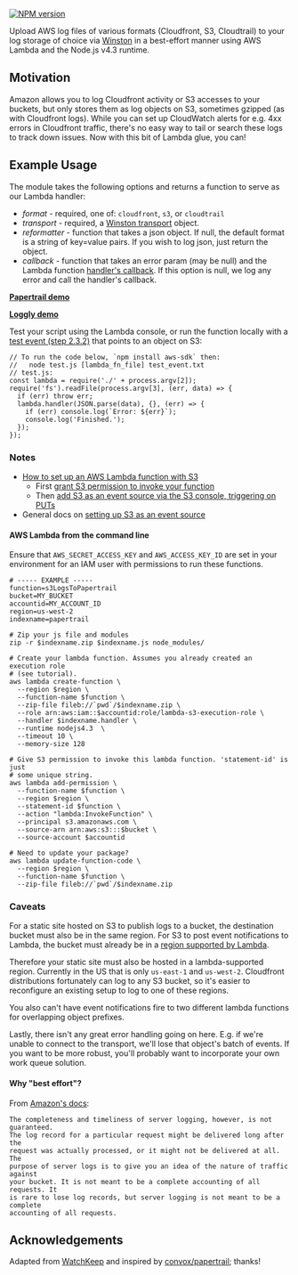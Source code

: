 [![NPM version](https://badge.fury.io/js/s3-to-logstore.svg)](http://badge.fury.io/js/s3-to-logstore)

Upload AWS log files of various formats (Cloudfront, S3, Cloudtrail) to your log
storage of choice via [Winston](https://github.com/winstonjs/winston) in a
best-effort manner using AWS Lambda and the Node.js v4.3 runtime.

## Motivation

Amazon allows you to log Cloudfront activity or S3 accesses to your buckets, but
only stores them as log objects on S3, sometimes gzipped (as with Cloudfront
logs). While you can set up CloudWatch alerts for e.g. 4xx errors in Cloudfront
traffic, there's no easy way to tail or search these logs to track down issues.
Now with this bit of Lambda glue, you can!

## Example Usage

The module takes the following options and returns a function to serve as our Lambda handler:
* *format* - required, one of: `cloudfront`, `s3`, or `cloudtrail`
* *transport* - required, a [Winston transport](https://github.com/winstonjs/winston/blob/master/docs/transports.md) object.
* *reformatter* - function that takes a json object. If null, the default format is a string of key=value pairs. If you wish to log json, just return the object.
* *callback* - function that takes an error param (may be null) and the Lambda function [handler's callback](http://docs.aws.amazon.com/lambda/latest/dg/nodejs-prog-model-handler.html). If this option is null, we log any error and call the handler's callback.

**[Papertrail demo](examples/papertrail.js)**

**[Loggly demo](examples/loggly.js)**

Test your script using the Lambda console, or run the function locally with
a [test event (step 2.3.2)](http://docs.aws.amazon.com/lambda/latest/dg/with-s3-example-upload-deployment-pkg.html) that points to an object on S3:

```
// To run the code below, `npm install aws-sdk` then:
//   node test.js [lambda_fn_file] test_event.txt
// test.js:
const lambda = require('./' + process.argv[2]);
require('fs').readFile(process.argv[3], (err, data) => {
  if (err) throw err;
  lambda.handler(JSON.parse(data), {}, (err) => {
    if (err) console.log(`Error: ${err}`);
    console.log('Finished.');
  });
});
```

### Notes
* [How to set up an AWS Lambda function with S3](http://docs.aws.amazon.com/lambda/latest/dg/with-s3-example.html)
  * First [grant S3 permission to invoke your function](http://docs.aws.amazon.com/lambda/latest/dg/with-s3-example-configure-event-source.html)
  * Then [add S3 as an event source via the S3 console, triggering on PUTs](http://docs.aws.amazon.com/AmazonS3/latest/UG/SettingBucketNotifications.html)
* General docs on [setting up S3 as an event source](http://docs.aws.amazon.com/AmazonS3/latest/dev/NotificationHowTo.html)

#### AWS Lambda from the command line

Ensure that `AWS_SECRET_ACCESS_KEY` and `AWS_ACCESS_KEY_ID` are set in your
environment for an IAM user with permissions to run these functions.

```
# ----- EXAMPLE -----
function=s3LogsToPapertrail
bucket=MY_BUCKET
accountid=MY_ACCOUNT_ID
region=us-west-2
indexname=papertrail

# Zip your js file and modules
zip -r $indexname.zip $indexname.js node_modules/

# Create your lambda function. Assumes you already created an execution role
# (see tutorial).
aws lambda create-function \
  --region $region \
  --function-name $function \
  --zip-file fileb://`pwd`/$indexname.zip \
  --role arn:aws:iam::$accountid:role/lambda-s3-execution-role \
  --handler $indexname.handler \
  --runtime nodejs4.3  \
  --timeout 10 \
  --memory-size 128

# Give S3 permission to invoke this lambda function. 'statement-id' is just
# some unique string.
aws lambda add-permission \
  --function-name $function \
  --region $region \
  --statement-id $function \
  --action "lambda:InvokeFunction" \
  --principal s3.amazonaws.com \
  --source-arn arn:aws:s3:::$bucket \
  --source-account $accountid

# Need to update your package?
aws lambda update-function-code \
  --region $region \
  --function-name $function \
  --zip-file fileb://`pwd`/$indexname.zip
```

### Caveats

For a static site hosted on S3 to publish logs to a bucket, the destination
bucket must also be in the same region.  For S3 to post event notifications to
Lambda, the bucket must already be in a [region supported by Lambda](https://aws.amazon.com/about-aws/global-infrastructure/regional-product-services/).

Therefore your static site must also be hosted in a lambda-supported region.
Currently in the US that is only `us-east-1` and `us-west-2`. Cloudfront
distributions fortunately can log to any S3 bucket, so it's easier to
reconfigure an existing setup to log to one of these regions.

You also can't have event notifications fire to two different lambda functions
for overlapping object prefixes.

Lastly, there isn't any great error handling going on here. E.g. if we're
unable to connect to the transport, we'll lose that object's batch of events.
If you want to be more robust, you'll probably want to incorporate your own
work queue solution.

#### Why "best effort"?

From [Amazon's docs](https://docs.aws.amazon.com/AmazonS3/latest/dev/ServerLogs.html):
```
The completeness and timeliness of server logging, however, is not guaranteed.
The log record for a particular request might be delivered long after the
request was actually processed, or it might not be delivered at all. The
purpose of server logs is to give you an idea of the nature of traffic against
your bucket. It is not meant to be a complete accounting of all requests. It
is rare to lose log records, but server logging is not meant to be a complete
accounting of all requests.
```

## Acknowledgements

Adapted from [WatchKeep](https://github.com/StudioLE/WatchKeep) and inspired by
[convox/papertrail](https://github.com/convox/papertrail); thanks!
